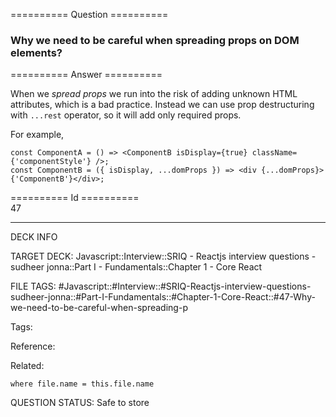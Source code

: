 ========== Question ==========  

### Why we need to be careful when spreading props on DOM elements?  

========== Answer ==========  

When we _spread props_ we run into the risk of adding unknown HTML attributes, which is a bad practice. Instead we can use prop destructuring with `...rest` operator, so it will add only required props.

For example,

<!-- codeblock-start -->
<pre><code class="hljs language-jsx"><span class="hljs-keyword">const</span> <span class="hljs-title function_">ComponentA</span> = (<span class="hljs-params"></span>) => <span class="xml"><span class="hljs-tag">&#x3C;<span class="hljs-name">ComponentB</span> <span class="hljs-attr">isDisplay</span>=<span class="hljs-string">{true}</span> <span class="hljs-attr">className</span>=<span class="hljs-string">{</span>'<span class="hljs-attr">componentStyle</span>'} /></span></span>;
<span class="hljs-keyword">const</span> <span class="hljs-title function_">ComponentB</span> = (<span class="hljs-params">{ isDisplay, ...domProps }</span>) => <span class="xml"><span class="hljs-tag">&#x3C;<span class="hljs-name">div</span> {<span class="hljs-attr">...domProps</span>}></span>{'ComponentB'}<span class="hljs-tag">&#x3C;/<span class="hljs-name">div</span>></span></span>;
</code></pre>
<!-- codeblock-end -->

========== Id ==========  
47

---

DECK INFO

TARGET DECK: Javascript::Interview::SRIQ - Reactjs interview questions - sudheer jonna::Part I - Fundamentals::Chapter 1 - Core React

FILE TAGS: #Javascript::#Interview::#SRIQ-Reactjs-interview-questions-sudheer-jonna::#Part-I-Fundamentals::#Chapter-1-Core-React::#47-Why-we-need-to-be-careful-when-spreading-p

Tags:

Reference:

Related:

```dataview
where file.name = this.file.name
```
QUESTION STATUS: Safe to store
